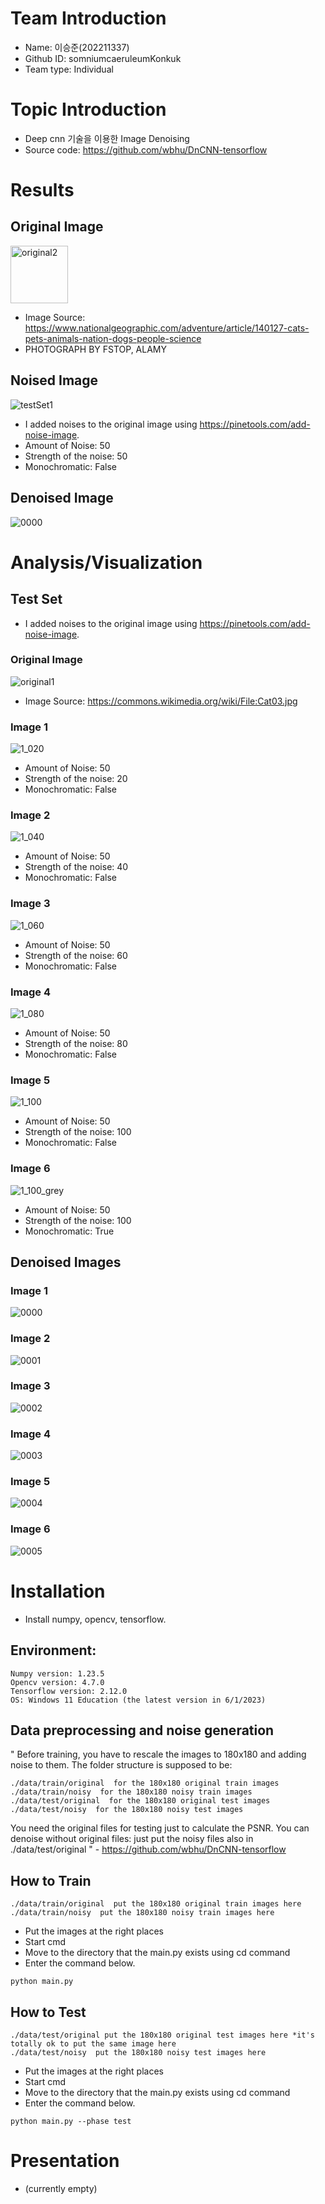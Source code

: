 # Team Introduction
- Name: 이승준(202211337) 
- Github ID: somniumcaeruleumKonkuk 
- Team type: Individual

# Topic Introduction
- Deep cnn 기술을 이용한 Image Denoising
- Source code: https://github.com/wbhu/DnCNN-tensorflow

# Results
## Original Image
<img width="92" alt="original2" src="https://github.com/somniumcaeruleumKonkuk/opensw23-LSJ/assets/127181476/157664a0-728d-4918-bde9-4a72437d7ba5">

- Image Source: https://www.nationalgeographic.com/adventure/article/140127-cats-pets-animals-nation-dogs-people-science
- PHOTOGRAPH BY FSTOP, ALAMY

## Noised Image
![testSet1](https://github.com/somniumcaeruleumKonkuk/opensw23-LSJ/assets/127181476/b7fff828-8f33-4a83-b563-3c7d632710c6)

- I added noises to the original image using https://pinetools.com/add-noise-image.
- Amount of Noise: 50
- Strength of the noise: 50
- Monochromatic: False

## Denoised Image
![0000](https://github.com/somniumcaeruleumKonkuk/opensw23-LSJ/assets/127181476/4a2684a7-23ae-40ac-a080-33b39c020b32)


# Analysis/Visualization
## Test Set
- I added noises to the original image using https://pinetools.com/add-noise-image.

### Original Image
![original1](https://github.com/somniumcaeruleumKonkuk/opensw23-LSJ/assets/127181476/3100bc8c-3135-447d-aa15-61cd55160e59)
- Image Source: https://commons.wikimedia.org/wiki/File:Cat03.jpg

### Image 1
![1_020](https://github.com/somniumcaeruleumKonkuk/opensw23-LSJ/assets/127181476/f645db63-501f-4221-b0b8-6d5cceb61671)
- Amount of Noise: 50
- Strength of the noise: 20
- Monochromatic: False

### Image 2
![1_040](https://github.com/somniumcaeruleumKonkuk/opensw23-LSJ/assets/127181476/71f9c002-0394-40fb-882b-0a4f2ccbc023)
- Amount of Noise: 50
- Strength of the noise: 40
- Monochromatic: False

### Image 3
![1_060](https://github.com/somniumcaeruleumKonkuk/opensw23-LSJ/assets/127181476/18245c41-57b5-493a-8844-2bf618815b51)
- Amount of Noise: 50
- Strength of the noise: 60
- Monochromatic: False

### Image 4
![1_080](https://github.com/somniumcaeruleumKonkuk/opensw23-LSJ/assets/127181476/5d604778-c3d0-40e2-9e69-dccedf744db1)
- Amount of Noise: 50
- Strength of the noise: 80
- Monochromatic: False

### Image 5
![1_100](https://github.com/somniumcaeruleumKonkuk/opensw23-LSJ/assets/127181476/a56c7e90-fb09-46ba-9e0a-7e8092425197)
- Amount of Noise: 50
- Strength of the noise: 100
- Monochromatic: False

### Image 6
![1_100_grey](https://github.com/somniumcaeruleumKonkuk/opensw23-LSJ/assets/127181476/54412271-e5e4-4476-96e5-6a07433f6af0)
- Amount of Noise: 50
- Strength of the noise: 100
- Monochromatic: True

## Denoised Images

### Image 1
![0000](https://github.com/somniumcaeruleumKonkuk/opensw23-LSJ/assets/127181476/97adde7e-ae6c-4a3a-9684-ac7543b78802)

### Image 2
![0001](https://github.com/somniumcaeruleumKonkuk/opensw23-LSJ/assets/127181476/16cd86a2-b3f1-4547-8b8c-7d866a64a637)

### Image 3
![0002](https://github.com/somniumcaeruleumKonkuk/opensw23-LSJ/assets/127181476/81b554d6-6bbc-4b3b-bebc-b3015559246b)

### Image 4
![0003](https://github.com/somniumcaeruleumKonkuk/opensw23-LSJ/assets/127181476/54cf5115-518a-4677-a15e-58bf71e4cc6d)

### Image 5
![0004](https://github.com/somniumcaeruleumKonkuk/opensw23-LSJ/assets/127181476/f08ac3db-71e5-41fd-ae97-d25058c3f738)

### Image 6
![0005](https://github.com/somniumcaeruleumKonkuk/opensw23-LSJ/assets/127181476/7deb86e1-e670-414c-9acf-ef27ff85b322)


# Installation
- Install numpy, opencv, tensorflow.

## Environment: 
    Numpy version: 1.23.5
    Opencv version: 4.7.0
    Tensorflow version: 2.12.0
    OS: Windows 11 Education (the latest version in 6/1/2023)
    
## Data preprocessing and noise generation
"
Before training, you have to rescale the images to 180x180 and adding noise to them.
The folder structure is supposed to be:
```
./data/train/original  for the 180x180 original train images
./data/train/noisy  for the 180x180 noisy train images
./data/test/original  for the 180x180 original test images
./data/test/noisy  for the 180x180 noisy test images
```
You need the original files for testing just to calculate the PSNR.
You can denoise without original files: just put the noisy files also in ./data/test/original
" - https://github.com/wbhu/DnCNN-tensorflow

## How to Train
```
./data/train/original  put the 180x180 original train images here
./data/train/noisy  put the 180x180 noisy train images here
```

- Put the images at the right places
- Start cmd
- Move to the directory that the main.py exists using cd command
- Enter the command below.
```
python main.py
```

## How to Test
```
./data/test/original put the 180x180 original test images here *it's totally ok to put the same image here
./data/test/noisy  put the 180x180 noisy test images here 
```

- Put the images at the right places
- Start cmd
- Move to the directory that the main.py exists using cd command
- Enter the command below.
```
python main.py --phase test
```

# Presentation
- (currently empty)
